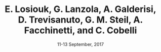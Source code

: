 ---
title: "E. Losiouk, G. Lanzola, A. Galderisi, D. Trevisanuto, G. M. Steil, A. Facchinetti, and C. Cobelli"
authors: "E. Losiouk, G. Lanzola, A. Galderisi, D. Trevisanuto, G. M. Steil, A. Facchinetti, and C. Cobelli"
venue: "In Proccedings of the third IEEE International Forum on Research and Technologies for Society and Industry (RTSI 2017)"
type: "conference"
year: 2017
location: "Modena, Italy"
date: "11-13 September, 2017"
paperurl: "https://ieeexplore.ieee.org/abstract/document/8065890"
--- 